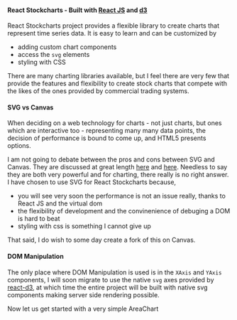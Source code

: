 #### React Stockcharts - Built with [React JS](http://facebook.github.io/react/) and [d3](http://d3js.org/)

React Stockcharts project provides a flexible library to create charts that represent time series data. It is easy to learn and can be customized by 

- adding custom chart components
- access the `svg` elements
- styling with CSS

There are many charting libraries available, but I feel there are very few that provide the features and flexibility to create stock charts that compete with the likes of the ones provided by commercial trading systems.

#### SVG vs Canvas
When deciding on a web technology for charts - not just charts, but ones which are interactive too -  representing many many data points, the decision of performance is bound to come up, and HTML5 presents options.

I am not going to debate between the pros and cons between SVG and Canvas. They are discussed at great length [here](http://stackoverflow.com/questions/12310024/fast-and-responsive-interactive-charts-graphs-svg-canvas-other) and [here](http://stackoverflow.com/questions/5882716/html5-canvas-vs-svg-vs-div). Needless to say they are both very powerful and for charting, there really is no right answer. I have chosen to use SVG for React Stockcharts because,

- you will see very soon the performance is not an issue really, thanks to React JS and the virtual dom
- the flexibility of development and the convinenience of debuging a DOM is hard to beat
- styling with css is something I cannot give up

That said, I do wish to some day create a fork of this on Canvas.

#### DOM Manipulation

The only place where DOM Manipulation is used is in the `XAxis` and `YAxis` components, I will soon migrate to use the native `svg` axes provided by [react-d3](https://github.com/esbullington/react-d3), at which time the entire project will be built with native svg components making server side rendering possible.

Now let us get started with a very simple AreaChart
